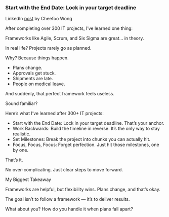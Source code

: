 ### Start with the End Date: Lock in your target deadline

LinkedIn [post](https://www.linkedin.com/posts/cheefoo_after-completing-over-300-it-projects-i-activity-7275669300311465985-vfg9?utm_source=share&utm_medium=member_desktop) by Cheefoo Wong

After completing over 300 IT projects, I’ve learned one thing: 

Frameworks like Agile, Scrum, and Six Sigma are great… in theory.

In real life? Projects rarely go as planned.

Why? Because things happen.
- Plans change.
- Approvals get stuck.
- Shipments are late.
- People on medical leave.

And suddenly, that perfect framework feels useless.

Sound familiar?

Here’s what I’ve learned after 300+ IT projects:

- Start with the End Date: Lock in your target deadline. That’s your anchor.
- Work Backwards: Build the timeline in reverse. It’s the only way to stay realistic.
- Set Milestones: Break the project into chunks you can actually hit.
- Focus, Focus, Focus: Forget perfection. Just hit those milestones, one by one.

That’s it. 

No over-complicating. Just clear steps to move forward.

My Biggest Takeaway

Frameworks are helpful, but flexibility wins. 
Plans change, and that’s okay. 

The goal isn’t to follow a framework — it’s to deliver results.

What about you? How do you handle it when plans fall apart?
